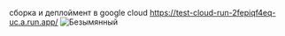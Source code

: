 сборка и деплоймент в google cloud https://test-cloud-run-2fepiqf4eq-uc.a.run.app/
![Безымянный](https://user-images.githubusercontent.com/102967802/161801420-9552a11e-284e-4038-9e1e-21bee4f90fea.jpg)
